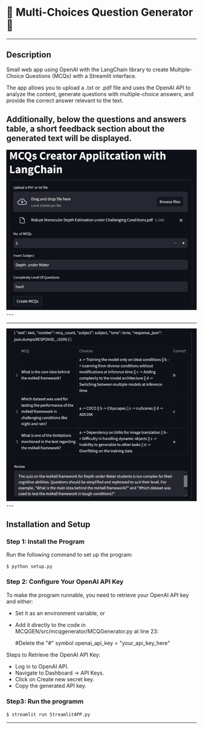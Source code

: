 # 🚀 Multi-Choices Question Generator 🚀

---

## Description

Small web app using OpenAI with the LangChain library to create Multiple-Choice Questions (MCQs) with a Streamlit interface.

The app allows you to upload a .txt or .pdf file and uses the OpenAI API to analyze the content, generate questions with multiple-choice answers, and provide the correct answer relevant to the text.

Additionally, below the questions and answers table, a short feedback section about the generated text will be displayed.
---
<div align="center">
    <img src="images/Input_image.png" alt="Input" title="Input" width="600">
</div>
---

---
<div align="center">
    <img src="images/Output_image.png" alt="Output" title="Output" width="600">
</div>
---

## Installation and Setup


### Step 1: Install the Program

Run the following command to set up the program:

    $ python setup.py

### Step 2: Configure Your OpenAI API Key

To make the program runnable, you need to retrieve your OpenAI API key and either:

- Set it as an environment variable, or
- Add it directly to the code in MCQGEN/src/mcqgenerator/MCQGenerator.py at line 23:
  
    #Delete the "#" symbol
    openai_api_key = "your_api_key_here"

Steps to Retrieve the OpenAI API Key:

- Log in to OpenAI API.
- Navigate to Dashboard → API Keys.
- Click on Create new secret key.
- Copy the generated API key.

### Step3: Run the programm

    $ streamlit run StreamlitAPP.py

---